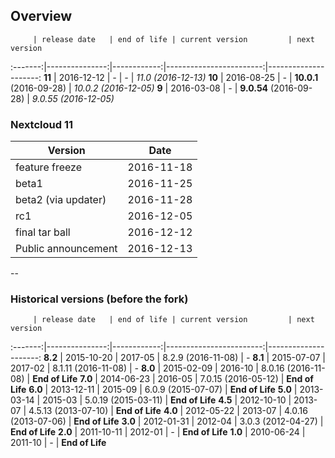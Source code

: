 ## Overview

         | release date   | end of life | current version         | next version
:-------:|---------------:|------------:|------------------------:|---------------------:
**11**   | 2016-12-12     | *-*         | *-*                     | *11.0 (2016-12-13)*
**10**   | 2016-08-25     | *-*         | **10.0.1** (2016-09-28) | *10.0.2 (2016-12-05)*
**9**    | 2016-03-08     | *-*         | **9.0.54** (2016-09-28) | *9.0.55 (2016-12-05)*

### Nextcloud 11

Version                     | Date
----------------------------|-----------
feature freeze              | 2016-11-18
beta1                       | 2016-11-25
beta2 (via updater)         | 2016-11-28
rc1                         | 2016-12-05
final tar ball              | 2016-12-12
Public announcement         | 2016-12-13

--

### Historical versions (before the fork)
         | release date   | end of life | current version         | next version
:-------:|---------------:|------------:|------------------------:|---------------------:
**8.2**  | 2015-10-20     | 2017-05     | 8.2.9 (2016-11-08)      | *-*
**8.1**  | 2015-07-07     | 2017-02     | 8.1.11 (2016-11-08)     | *-*
**8.0**  | 2015-02-09     | 2016-10     | 8.0.16 (2016-11-08)     | **End of Life**
**7.0**  | 2014-06-23     | 2016-05     | 7.0.15 (2016-05-12)     | **End of Life**
**6.0**  | 2013-12-11     | 2015-09     | 6.0.9 (2015-07-07)      | **End of Life**
**5.0**  | 2013-03-14     | 2015-03     | 5.0.19 (2015-03-11)     | **End of Life**
**4.5**  | 2012-10-10     | 2013-07     | 4.5.13 (2013-07-10)     | **End of Life**
**4.0**  | 2012-05-22     | 2013-07     | 4.0.16 (2013-07-06)     | **End of Life**
**3.0**  | 2012-01-31     | 2012-04     | 3.0.3 (2012-04-27)      | **End of Life**
**2.0**  | 2011-10-11     | 2012-01     | *-*                     | **End of Life**
**1.0**  | 2010-06-24     | 2011-10     | *-*                     | **End of Life**